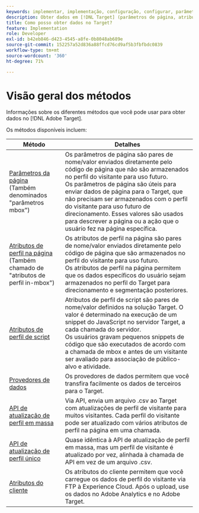 ```yaml
---
keywords: implementar, implementação, configuração, configurar, parâmetro de página, tomcat, url codificado, atributo de perfil na página, parâmetro mbox, atributos de perfil na página, atributo de perfil de script, API de atualização de perfil em massa, API de atualização de arquivo único, atributos de cliente, provedores de dados, dataprovider, provedor de dados
description: Obter dados em [!DNL Target] (parâmetros de página, atributos de perfil, atributos de perfil de script, provedores de dados, APIs de atualização de perfil único e em massa, Atributos do cliente).
title: Como posso obter dados no Target?
feature: Implementation
role: Developer
exl-id: b42eb846-d423-4545-a8fe-0b8048ab689e
source-git-commit: 152257a52d836a88ffcd76cd9af5b3fbfbdc0839
workflow-type: tm+mt
source-wordcount: '360'
ht-degree: 71%

---
```


# Visão geral dos métodos

Informações sobre os diferentes métodos que você pode usar para obter dados no [!DNL Adobe Target].

Os métodos disponíveis incluem:

| Método | Detalhes |
| --- | --- |
| [Parâmetros da página](/help/main/c-implementing-target/c-considerations-before-you-implement-target/c-methods-to-get-data-into-target/page-parameters.md)<br>(Também denominados &quot;parâmetros mbox&quot;) | Os parâmetros de página são pares de nome/valor enviados diretamente pelo código de página que não são armazenados no perfil do visitante para uso futuro.<br>Os parâmetros de página são úteis para enviar dados de página para o Target, que não precisam ser armazenados com o perfil do visitante para uso futuro de direcionamento. Esses valores são usados para descrever a página ou a ação que o usuário fez na página específica. |
| [Atributos de perfil na página](/help/main/c-implementing-target/c-considerations-before-you-implement-target/c-methods-to-get-data-into-target/in-page-profile-attributes.md)<br>(Também chamado de &quot;atributos de perfil in-mbox&quot;) | Os atributos de perfil na página são pares de nome/valor enviados diretamente pelo código de página que são armazenados no perfil do visitante para uso futuro.<br>Os atributos de perfil na página permitem que os dados específicos do usuário sejam armazenados no perfil do Target para direcionamento e segmentação posteriores. |
| [Atributos de perfil de script](/help/main/c-implementing-target/c-considerations-before-you-implement-target/c-methods-to-get-data-into-target/script-profile-attributes.md) | Atributos de perfil de script são pares de nome/valor definidos na solução Target. O valor é determinado na execução de um snippet do JavaScript no servidor Target, a cada chamada do servidor.<br>Os usuários gravam pequenos snippets de código que são executados de acordo com a chamada de mbox e antes de um visitante ser avaliado para associação de público-alvo e atividade. |
| [Provedores de dados](/help/main/c-implementing-target/c-considerations-before-you-implement-target/c-methods-to-get-data-into-target/data-providers.md) | Os provedores de dados permitem que você transfira facilmente os dados de terceiros para o Target. |
| [API de atualização de perfil em massa](/help/main/c-implementing-target/c-considerations-before-you-implement-target/c-methods-to-get-data-into-target/bulk-profile-update-api.md) | Via API, envia um arquivo .csv ao Target com atualizações de perfil de visitante para muitos visitantes. Cada perfil do visitante pode ser atualizado com vários atributos de perfil na página em uma chamada. |
| [API de atualização de perfil único](/help/main/c-implementing-target/c-considerations-before-you-implement-target/c-methods-to-get-data-into-target/single-profile-update-api.md) | Quase idêntica à API de atualização de perfil em massa, mas um perfil de visitante é atualizado por vez, alinhada à chamada de API em vez de um arquivo .csv. |
| [Atributos do cliente](/help/main/c-implementing-target/c-considerations-before-you-implement-target/c-methods-to-get-data-into-target/customer-attributes.md) | Os atributos do cliente permitem que você carregue os dados de perfil do visitante via FTP à Experience Cloud. Após o upload, use os dados no Adobe Analytics e no Adobe Target. |












